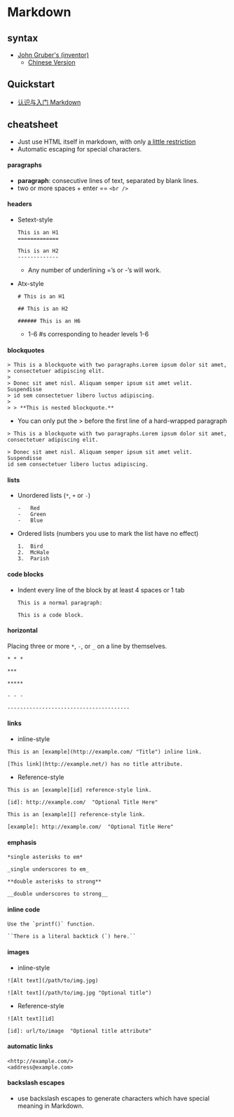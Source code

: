 Markdown
========

## syntax
- [John Gruber's (inventor)](http://daringfireball.net/projects/markdown/syntax)
    - [Chinese Version](http://wowubuntu.com/markdown)

## Quickstart
- [认识与入门 Markdown](http://sspai.com/25137)

## cheatsheet
- Just use HTML itself in markdown, with only [a little restriction](http://daringfireball.net/projects/markdown/syntax#html)
- Automatic escaping for special characters.

#### paragraphs
- **paragraph**: consecutive lines of text, separated by blank lines.
- two or more spaces + enter == `<br />`

#### headers
- Setext-style
    ```
    This is an H1
    =============

    This is an H2
    -------------
    ```
    - Any number of underlining =’s or -’s will work.

- Atx-style
    ```
    # This is an H1

    ## This is an H2

    ###### This is an H6
    ```
    - 1-6 #s corresponding to header levels 1-6

#### blockquotes
```
> This is a blockquote with two paragraphs.Lorem ipsum dolor sit amet,
> consectetuer adipiscing elit.
>
> Donec sit amet nisl. Aliquam semper ipsum sit amet velit. Suspendisse
> id sem consectetuer libero luctus adipiscing.
>
> > **This is nested blockquote.**
```

- You can only put the > before the first line of a hard-wrapped paragraph

```
> This is a blockquote with two paragraphs.Lorem ipsum dolor sit amet,
consectetuer adipiscing elit.

> Donec sit amet nisl. Aliquam semper ipsum sit amet velit. Suspendisse
id sem consectetuer libero luctus adipiscing.
```

#### lists
- Unordered lists (`*`, `+` or `-`)
    ```
    -   Red
    -   Green
    -   Blue
    ```

- Ordered lists (numbers you use to mark the list have no effect)
    ```
    1.  Bird
    2.  McHale
    3.  Parish
    ```

#### code blocks
- Indent every line of the block by at least 4 spaces or 1 tab
    ```
    This is a normal paragraph:

    This is a code block.
    ```

#### horizontal
Placing three or more `*`, `-`, or `_` on a line by themselves.
```
* * *

***

*****

- - -

---------------------------------------
```

#### links
- inline-style

```
This is an [example](http://example.com/ "Title") inline link.

[This link](http://example.net/) has no title attribute.
```

- Reference-style

```
This is an [example][id] reference-style link.

[id]: http://example.com/  "Optional Title Here"
```

```
This is an [example][] reference-style link.

[example]: http://example.com/  "Optional Title Here"
```

#### emphasis
```
*single asterisks to em*

_single underscores to em_

**double asterisks to strong**

__double underscores to strong__
```

#### inline code
```
Use the `printf()` function.

``There is a literal backtick (`) here.``
```

#### images
- inline-style

```
![Alt text](/path/to/img.jpg)

![Alt text](/path/to/img.jpg "Optional title")
```

- Reference-style

```
![Alt text][id]

[id]: url/to/image  "Optional title attribute"
```

#### automatic links
```
<http://example.com/>
<address@example.com>
```

#### backslash escapes
- use backslash escapes to generate characters which have special meaning in Markdown.
